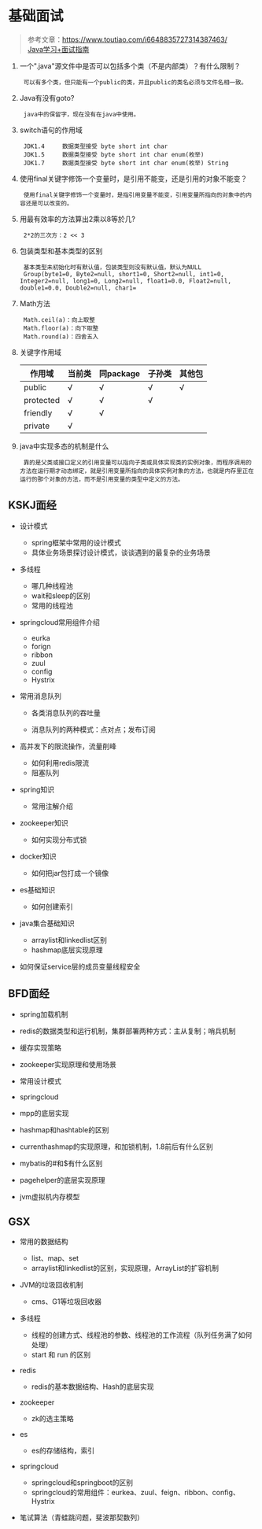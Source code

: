 # 基础面试

> 参考文章：https://www.toutiao.com/i6648835727314387463/  
[Java学习+面试指南](https://github.com/Snailclimb/JavaGuide?tdsourcetag=s_pctim_aiomsg)

1. 一个".java"源文件中是否可以包括多个类（不是内部类）？有什么限制？

        可以有多个类，但只能有一个public的类，并且public的类名必须与文件名相一致。

2. Java有没有goto?

        java中的保留字，现在没有在java中使用。

3. switch语句的作用域

        JDK1.4     数据类型接受 byte short int char
		JDK1.5     数据类型接受 byte short int char enum(枚举)
		JDK1.7     数据类型接受 byte short int char enum(枚举) String

4. 使用final关键字修饰一个变量时，是引用不能变，还是引用的对象不能变？

        使用final关键字修饰一个变量时，是指引用变量不能变，引用变量所指向的对象中的内容还是可以改变的。

5. 用最有效率的方法算出2乘以8等於几?

        2*2的三次方：2 << 3

6. 包装类型和基本类型的区别

        基本类型未初始化时有默认值，包装类型则没有默认值，默认为NULL
        Group(byte1=0, Byte2=null, short1=0, Short2=null, int1=0, Integer2=null, long1=0, Long2=null, float1=0.0, Float2=null, double1=0.0, Double2=null, char1=

7. Math方法

        Math.ceil(a)：向上取整
        Math.floor(a)：向下取整
        Math.round(a)：四舍五入

8. 关键字作用域

    | 作用域     |当前类 |同package| 子孙类 | 其他包 |  
    | -----     | ----- | ----    | ------| ----- |
    | public    |   √   |   √     |  √    |  √    |
    | protected |   √   |   √     |  √    |       |
    | friendly  |   √   |   √     |       |       |
    | private   |   √   |         |       |       |

9. java中实现多态的机制是什么

        靠的是父类或接口定义的引用变量可以指向子类或具体实现类的实例对象，而程序调用的方法在运行期才动态绑定，就是引用变量所指向的具体实例对象的方法，也就是内存里正在运行的那个对象的方法，而不是引用变量的类型中定义的方法。






## KSKJ面经

- 设计模式

    - spring框架中常用的设计模式
    - 具体业务场景探讨设计模式，谈谈遇到的最复杂的业务场景   

- 多线程

   - 哪几种线程池
   - wait和sleep的区别
   - 常用的线程池   

- springcloud常用组件介绍
   
   - eurka
   - forign
   - ribbon
   - zuul
   - config
   - Hystrix


- 常用消息队列

  - 各类消息队列的吞吐量

  - 消息队列的两种模式：点对点；发布订阅

- 高并发下的限流操作，流量削峰
  
  - 如何利用redis限流
  - 阻塞队列

- spring知识

  - 常用注解介绍


- zookeeper知识

  - 如何实现分布式锁

- docker知识

  - 如何把jar包打成一个镜像

- es基础知识

  - 如何创建索引

- java集合基础知识

  - arraylist和linkedlist区别
  - hashmap底层实现原理

- 如何保证service层的成员变量线程安全

## BFD面经

- spring加载机制

- redis的数据类型和运行机制，集群部署两种方式：主从复制；哨兵机制

- 缓存实现策略

- zookeeper实现原理和使用场景

- 常用设计模式

- springcloud

- mpp的底层实现

- hashmap和hashtable的区别

- currenthashmap的实现原理，和加锁机制，1.8前后有什么区别

- mybatis的#和$有什么区别

- pagehelper的底层实现原理

- jvm虚拟机内存模型



## GSX

- 常用的数据结构
  - list、map、set
  - arraylist和linkedlist的区别，实现原理，ArrayList的扩容机制

- JVM的垃圾回收机制
  - cms、G1等垃圾回收器

- 多线程
  - 线程的创建方式、线程池的参数、线程池的工作流程（队列任务满了如何处理）
  - start 和 run 的区别

- redis
  - redis的基本数据结构、Hash的底层实现

- zookeeper
  - zk的选主策略

- es
  - es的存储结构，索引

- springcloud
  - springcloud和springboot的区别
  - springcloud的常用组件：eurkea、zuul、feign、ribbon、config、Hystrix

- 笔试算法（青蛙跳问题，斐波那契数列）

